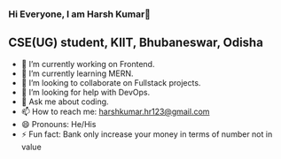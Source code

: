 ### Hi Everyone, I am Harsh Kumar👋
## CSE(UG) student, KIIT, Bhubaneswar, Odisha

- 🔭 I’m currently working on Frontend.
- 🌱 I’m currently learning MERN.
- 👯 I’m looking to collaborate on Fullstack projects.
- 🤔 I’m looking for help with DevOps.
- 💬 Ask me about coding.
- 📫 How to reach me: harshkumar.hr123@gmail.com
- 😄 Pronouns: He/His
- ⚡ Fun fact: Bank only increase your money in terms of number not in value

